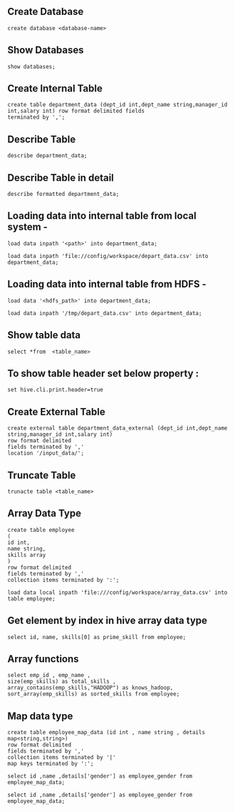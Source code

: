 ## Create Database 
	create database <database-name>

## Show Databases  
  	show databases;

## Create  Internal Table
	create table department_data (dept_id int,dept_name string,manager_id int,salary int) row format delimited fields   
	terminated by ',';

## Describe Table	
  	describe department_data;

## Describe Table in detail
  	describe formatted department_data;

## Loading data into internal table from local system - 

	load data inpath '<path>' into department_data; 

	load data inpath 'file://config/workspace/depart_data.csv' into department_data;  
	
## Loading data into internal table from HDFS - 

	load data '<hdfs_path>' into department_data; 

	load data inpath '/tmp/depart_data.csv' into department_data;  
	
## Show table data  

  	select *from  <table_name>

## To show table header set below property :

	set hive.cli.print.header=true

## Create External Table

	create external table department_data_external (dept_id int,dept_name string,manager_id int,salary int)
	row format delimited 
	fields terminated by ','
	location '/input_data/';
## Truncate Table
	trunacte table <table_name>
## Array Data Type 

	create table employee
	(
	id int,
	name string,
	skills array
	)
	row format delimited
	fields terminated by ','
	collection items terminated by ':';

	load data local inpath 'file:///config/workspace/array_data.csv' into table employee;

## Get element by index in hive array data type

	select id, name, skills[0] as prime_skill from employee;

## Array functions 

	select emp_id , emp_name ,
	size(emp_skills) as total_skills , 
	array_contains(emp_skills,"HADOOP") as knows_hadoop, 
	sort_array(emp_skills) as sorted_skills from employee;

## Map data type

	create table employee_map_data (id int , name string , details map<string,string>) 
	row format delimited 
	fields terminated by ','
	collection items terminated by '|' 
	map keys terminated by ':';

	select id ,name ,details['gender'] as employee_gender from employee_map_data;

 	select id ,name ,details['gender'] as employee_gender from employee_map_data;
